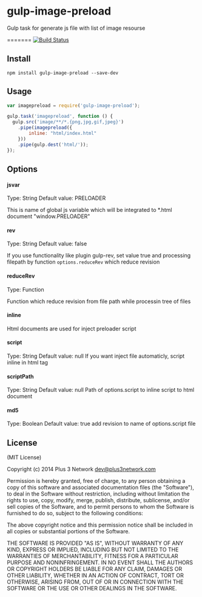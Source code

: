 gulp-image-preload
==================

Gulp task for generate js file with list of image resourse

=======
[![Build Status](https://travis-ci.org/lexich/gulp-image-preload.png?branch=master)](https://travis-ci.org/lexich/gulp-image-preload)

## Install

```
npm install gulp-image-preload --save-dev
```

## Usage
```javascript
var imagepreload = require('gulp-image-preload');

gulp.task('imagepreload', function () {
  gulp.src('image/**/*.{png,jpg,gif,jpeg}')
    .pipe(imagepreload({
        inline: "html/index.html"
    }))
    .pipe(gulp.dest('html/'));
});
```


## Options

#### jsvar
Type: String Default value: PRELOADER

This is name of global js variable which will be integrated to *.html document "window.PRELOADER"

#### rev
Type: String Default value: false

If you use functionality like plugin gulp-rev, set value true and processing filepath by function `options.reduceRev` which reduce revision


#### reduceRev
Type: Function

Function which reduce revision from file path while processin tree of files

#### inline
Html documents are used for inject preloader script

#### script
Type: String Default value: null
If you want inject file automaticly, script inline in html tag

#### scriptPath
Type: String Default value: null
Path of options.script to inline script to html document

#### md5
Type: Boolean Default value: true
add revision to name of options.script file

## License

(MIT License)

Copyright (c) 2014 Plus 3 Network dev@plus3network.com

Permission is hereby granted, free of charge, to any person obtaining a copy of this software and associated documentation files (the "Software"), to deal in the Software without restriction, including without limitation the rights to use, copy, modify, merge, publish, distribute, sublicense, and/or sell copies of the Software, and to permit persons to whom the Software is furnished to do so, subject to the following conditions:

The above copyright notice and this permission notice shall be included in all copies or substantial portions of the Software.

THE SOFTWARE IS PROVIDED "AS IS", WITHOUT WARRANTY OF ANY KIND, EXPRESS OR IMPLIED, INCLUDING BUT NOT LIMITED TO THE WARRANTIES OF MERCHANTABILITY, FITNESS FOR A PARTICULAR PURPOSE AND NONINFRINGEMENT. IN NO EVENT SHALL THE AUTHORS OR COPYRIGHT HOLDERS BE LIABLE FOR ANY CLAIM, DAMAGES OR OTHER LIABILITY, WHETHER IN AN ACTION OF CONTRACT, TORT OR OTHERWISE, ARISING FROM, OUT OF OR IN CONNECTION WITH THE SOFTWARE OR THE USE OR OTHER DEALINGS IN THE SOFTWARE.

